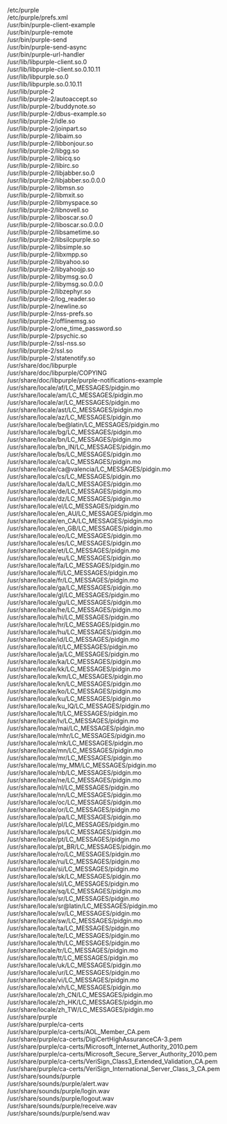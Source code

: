 /etc/purple  
/etc/purple/prefs.xml  
/usr/bin/purple-client-example  
/usr/bin/purple-remote  
/usr/bin/purple-send  
/usr/bin/purple-send-async  
/usr/bin/purple-url-handler  
/usr/lib/libpurple-client.so.0  
/usr/lib/libpurple-client.so.0.10.11  
/usr/lib/libpurple.so.0  
/usr/lib/libpurple.so.0.10.11  
/usr/lib/purple-2  
/usr/lib/purple-2/autoaccept.so  
/usr/lib/purple-2/buddynote.so  
/usr/lib/purple-2/dbus-example.so  
/usr/lib/purple-2/idle.so  
/usr/lib/purple-2/joinpart.so  
/usr/lib/purple-2/libaim.so  
/usr/lib/purple-2/libbonjour.so  
/usr/lib/purple-2/libgg.so  
/usr/lib/purple-2/libicq.so  
/usr/lib/purple-2/libirc.so  
/usr/lib/purple-2/libjabber.so.0  
/usr/lib/purple-2/libjabber.so.0.0.0  
/usr/lib/purple-2/libmsn.so  
/usr/lib/purple-2/libmxit.so  
/usr/lib/purple-2/libmyspace.so  
/usr/lib/purple-2/libnovell.so  
/usr/lib/purple-2/liboscar.so.0  
/usr/lib/purple-2/liboscar.so.0.0.0  
/usr/lib/purple-2/libsametime.so  
/usr/lib/purple-2/libsilcpurple.so  
/usr/lib/purple-2/libsimple.so  
/usr/lib/purple-2/libxmpp.so  
/usr/lib/purple-2/libyahoo.so  
/usr/lib/purple-2/libyahoojp.so  
/usr/lib/purple-2/libymsg.so.0  
/usr/lib/purple-2/libymsg.so.0.0.0  
/usr/lib/purple-2/libzephyr.so  
/usr/lib/purple-2/log\_reader.so  
/usr/lib/purple-2/newline.so  
/usr/lib/purple-2/nss-prefs.so  
/usr/lib/purple-2/offlinemsg.so  
/usr/lib/purple-2/one\_time\_password.so  
/usr/lib/purple-2/psychic.so  
/usr/lib/purple-2/ssl-nss.so  
/usr/lib/purple-2/ssl.so  
/usr/lib/purple-2/statenotify.so  
/usr/share/doc/libpurple  
/usr/share/doc/libpurple/COPYING  
/usr/share/doc/libpurple/purple-notifications-example  
/usr/share/locale/af/LC\_MESSAGES/pidgin.mo  
/usr/share/locale/am/LC\_MESSAGES/pidgin.mo  
/usr/share/locale/ar/LC\_MESSAGES/pidgin.mo  
/usr/share/locale/ast/LC\_MESSAGES/pidgin.mo  
/usr/share/locale/az/LC\_MESSAGES/pidgin.mo  
/usr/share/locale/be@latin/LC\_MESSAGES/pidgin.mo  
/usr/share/locale/bg/LC\_MESSAGES/pidgin.mo  
/usr/share/locale/bn/LC\_MESSAGES/pidgin.mo  
/usr/share/locale/bn\_IN/LC\_MESSAGES/pidgin.mo  
/usr/share/locale/bs/LC\_MESSAGES/pidgin.mo  
/usr/share/locale/ca/LC\_MESSAGES/pidgin.mo  
/usr/share/locale/ca@valencia/LC\_MESSAGES/pidgin.mo  
/usr/share/locale/cs/LC\_MESSAGES/pidgin.mo  
/usr/share/locale/da/LC\_MESSAGES/pidgin.mo  
/usr/share/locale/de/LC\_MESSAGES/pidgin.mo  
/usr/share/locale/dz/LC\_MESSAGES/pidgin.mo  
/usr/share/locale/el/LC\_MESSAGES/pidgin.mo  
/usr/share/locale/en\_AU/LC\_MESSAGES/pidgin.mo  
/usr/share/locale/en\_CA/LC\_MESSAGES/pidgin.mo  
/usr/share/locale/en\_GB/LC\_MESSAGES/pidgin.mo  
/usr/share/locale/eo/LC\_MESSAGES/pidgin.mo  
/usr/share/locale/es/LC\_MESSAGES/pidgin.mo  
/usr/share/locale/et/LC\_MESSAGES/pidgin.mo  
/usr/share/locale/eu/LC\_MESSAGES/pidgin.mo  
/usr/share/locale/fa/LC\_MESSAGES/pidgin.mo  
/usr/share/locale/fi/LC\_MESSAGES/pidgin.mo  
/usr/share/locale/fr/LC\_MESSAGES/pidgin.mo  
/usr/share/locale/ga/LC\_MESSAGES/pidgin.mo  
/usr/share/locale/gl/LC\_MESSAGES/pidgin.mo  
/usr/share/locale/gu/LC\_MESSAGES/pidgin.mo  
/usr/share/locale/he/LC\_MESSAGES/pidgin.mo  
/usr/share/locale/hi/LC\_MESSAGES/pidgin.mo  
/usr/share/locale/hr/LC\_MESSAGES/pidgin.mo  
/usr/share/locale/hu/LC\_MESSAGES/pidgin.mo  
/usr/share/locale/id/LC\_MESSAGES/pidgin.mo  
/usr/share/locale/it/LC\_MESSAGES/pidgin.mo  
/usr/share/locale/ja/LC\_MESSAGES/pidgin.mo  
/usr/share/locale/ka/LC\_MESSAGES/pidgin.mo  
/usr/share/locale/kk/LC\_MESSAGES/pidgin.mo  
/usr/share/locale/km/LC\_MESSAGES/pidgin.mo  
/usr/share/locale/kn/LC\_MESSAGES/pidgin.mo  
/usr/share/locale/ko/LC\_MESSAGES/pidgin.mo  
/usr/share/locale/ku/LC\_MESSAGES/pidgin.mo  
/usr/share/locale/ku\_IQ/LC\_MESSAGES/pidgin.mo  
/usr/share/locale/lt/LC\_MESSAGES/pidgin.mo  
/usr/share/locale/lv/LC\_MESSAGES/pidgin.mo  
/usr/share/locale/mai/LC\_MESSAGES/pidgin.mo  
/usr/share/locale/mhr/LC\_MESSAGES/pidgin.mo  
/usr/share/locale/mk/LC\_MESSAGES/pidgin.mo  
/usr/share/locale/mn/LC\_MESSAGES/pidgin.mo  
/usr/share/locale/mr/LC\_MESSAGES/pidgin.mo  
/usr/share/locale/my\_MM/LC\_MESSAGES/pidgin.mo  
/usr/share/locale/nb/LC\_MESSAGES/pidgin.mo  
/usr/share/locale/ne/LC\_MESSAGES/pidgin.mo  
/usr/share/locale/nl/LC\_MESSAGES/pidgin.mo  
/usr/share/locale/nn/LC\_MESSAGES/pidgin.mo  
/usr/share/locale/oc/LC\_MESSAGES/pidgin.mo  
/usr/share/locale/or/LC\_MESSAGES/pidgin.mo  
/usr/share/locale/pa/LC\_MESSAGES/pidgin.mo  
/usr/share/locale/pl/LC\_MESSAGES/pidgin.mo  
/usr/share/locale/ps/LC\_MESSAGES/pidgin.mo  
/usr/share/locale/pt/LC\_MESSAGES/pidgin.mo  
/usr/share/locale/pt\_BR/LC\_MESSAGES/pidgin.mo  
/usr/share/locale/ro/LC\_MESSAGES/pidgin.mo  
/usr/share/locale/ru/LC\_MESSAGES/pidgin.mo  
/usr/share/locale/si/LC\_MESSAGES/pidgin.mo  
/usr/share/locale/sk/LC\_MESSAGES/pidgin.mo  
/usr/share/locale/sl/LC\_MESSAGES/pidgin.mo  
/usr/share/locale/sq/LC\_MESSAGES/pidgin.mo  
/usr/share/locale/sr/LC\_MESSAGES/pidgin.mo  
/usr/share/locale/sr@latin/LC\_MESSAGES/pidgin.mo  
/usr/share/locale/sv/LC\_MESSAGES/pidgin.mo  
/usr/share/locale/sw/LC\_MESSAGES/pidgin.mo  
/usr/share/locale/ta/LC\_MESSAGES/pidgin.mo  
/usr/share/locale/te/LC\_MESSAGES/pidgin.mo  
/usr/share/locale/th/LC\_MESSAGES/pidgin.mo  
/usr/share/locale/tr/LC\_MESSAGES/pidgin.mo  
/usr/share/locale/tt/LC\_MESSAGES/pidgin.mo  
/usr/share/locale/uk/LC\_MESSAGES/pidgin.mo  
/usr/share/locale/ur/LC\_MESSAGES/pidgin.mo  
/usr/share/locale/vi/LC\_MESSAGES/pidgin.mo  
/usr/share/locale/xh/LC\_MESSAGES/pidgin.mo  
/usr/share/locale/zh\_CN/LC\_MESSAGES/pidgin.mo  
/usr/share/locale/zh\_HK/LC\_MESSAGES/pidgin.mo  
/usr/share/locale/zh\_TW/LC\_MESSAGES/pidgin.mo  
/usr/share/purple  
/usr/share/purple/ca-certs  
/usr/share/purple/ca-certs/AOL\_Member\_CA.pem  
/usr/share/purple/ca-certs/DigiCertHighAssuranceCA-3.pem  
/usr/share/purple/ca-certs/Microsoft\_Internet\_Authority\_2010.pem  
/usr/share/purple/ca-certs/Microsoft\_Secure\_Server\_Authority\_2010.pem  
/usr/share/purple/ca-certs/VeriSign\_Class3\_Extended\_Validation\_CA.pem  
/usr/share/purple/ca-certs/VeriSign\_International\_Server\_Class\_3\_CA.pem  
/usr/share/sounds/purple  
/usr/share/sounds/purple/alert.wav  
/usr/share/sounds/purple/login.wav  
/usr/share/sounds/purple/logout.wav  
/usr/share/sounds/purple/receive.wav  
/usr/share/sounds/purple/send.wav  
